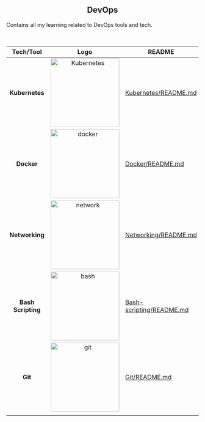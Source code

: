 <h2 align="center"> DevOps </h2>

Contains all my learning related to DevOps tools and tech.

<br>

|Tech/Tool | Logo |README | Commands |
|:--:|:--:|---|---|
| **Kubernetes** | <img src="https://user-images.githubusercontent.com/51878265/200594367-f416d081-af8f-4f48-8008-998d005b317f.png" height="180" alt="Kubernetes"> | [Kubernetes/README.md](Kubernetes/README.md)| [Kubernetes/commands/README.md](Kubernetes/commands/README.md)|
| **Docker** | <img src="https://user-images.githubusercontent.com/51878265/200594916-47ba8a4c-fb94-4953-b179-dfb542df9499.png" height="180" alt="docker"> | [Docker/README.md](Docker/README.md)| [Docker/commands/README.md](Docker/commands/README.md)|
| **Networking** | <img src="https://user-images.githubusercontent.com/51878265/200594971-8f981163-1019-4a60-bb92-1b37f856581b.png" height="180" alt="network"> |[Networking/README.md](Networking/README.md)| [Networking/commands/README.md](Networking/commands/README.md)|
|**Bash Scripting**| <img src="https://user-images.githubusercontent.com/51878265/200594989-b1406680-ed41-478a-84d5-7c35b287e112.png" height="180" alt="bash"> |[Bash-scripting/README.md](Bash-scripting/README.md)| [Bash-scripting/commands/README.md](Bash-scripting/commands/README.md)|
|**Git**|<img src="https://user-images.githubusercontent.com/51878265/200594978-178d2d30-7ef7-45c6-b4db-e24a95c7a067.png" height="180" alt="git"> |[Git/README.md](Git/README.md)| [Git/commands/README.md](Git/commands/README.md)|
|||||


